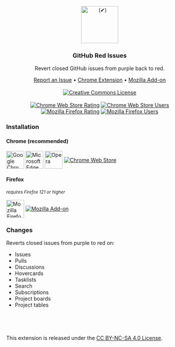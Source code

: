 <div align="center">
    <a href="https://github.com/KatsuteDev/GitHub-Red-Issues#readme">
        <img src="https://raw.githubusercontent.com/KatsuteDev/GitHub-Red-Issues/main/assets/icon.png" width=100 alt="(✔)">
    </a>
    <h3>GitHub Red Issues</h3>
    <p>Revert closed GitHub issues from purple back to red.</p>
    <div>
        <a href="https://github.com/KatsuteDev/GitHub-Red-Issues/issues">Report an Issue</a>
        •
        <a href="https://chrome.google.com/webstore/detail/github-red-issues/kjbbjibfgnnfdeabgmbieapkhpojikpc">Chrome Extension</a>
        •
        <a href="https://addons.mozilla.org/firefox/addon/github-red-issues">Mozilla Add-on</a>
    <br><br>
        <a href="http://creativecommons.org/licenses/by-nc-sa/4.0/"><img src="https://i.creativecommons.org/l/by-nc-sa/4.0/88x31.png" alt="Creative Commons License"></a>
    <br><br>
        <a href="https://chrome.google.com/webstore/detail/github-red-issues/kjbbjibfgnnfdeabgmbieapkhpojikpc"><img src="https://img.shields.io/chrome-web-store/stars/kjbbjibfgnnfdeabgmbieapkhpojikpc?style=for-the-badge&logo=google-chrome&logoColor=FFFFFF&label=Rating&labelColor=202020&color=4285F4" alt="Chrome Web Store Rating"></a>
        <a href="https://chrome.google.com/webstore/detail/github-red-issues/kjbbjibfgnnfdeabgmbieapkhpojikpc"><img src="https://img.shields.io/chrome-web-store/users/kjbbjibfgnnfdeabgmbieapkhpojikpc?style=for-the-badge&logo=google-chrome&logoColor=FFFFFF&label=Installs&labelColor=202020&color=4285F4" alt="Chrome Web Store Users"></a>
        <a href="https://addons.mozilla.org/firefox/addon/github-red-issues"><img src="https://img.shields.io/amo/stars/github-red-issues?style=for-the-badge&logo=firefox-browser&logoColor=FFFFFF&label=Rating&labelColor=202020&color=FF7139" alt="Mozilla Firefox Rating"></a>
        <a href="https://addons.mozilla.org/firefox/addon/github-red-issues"><img src="https://img.shields.io/amo/users/github-red-issues?style=for-the-badge&logo=firefox-browser&logoColor=FFFFFF&label=Installs&labelColor=202020&color=FF7139" alt="Mozilla Firefox Users"></a>
    </div>
</div>

### Installation

#### Chrome (recommended)

<a href="https://chrome.google.com/webstore/detail/github-red-issues/kjbbjibfgnnfdeabgmbieapkhpojikpc"><img alt="Google Chrome" width="48" valign="middle" src="https://raw.githubusercontent.com/KatsuteDev/GitHub-Red-Issues/main/assets/chrome.svg"></a>
<a href="https://chrome.google.com/webstore/detail/github-red-issues/kjbbjibfgnnfdeabgmbieapkhpojikpc"><img alt="Microsoft Edge" width="48" valign="middle" src="https://raw.githubusercontent.com/KatsuteDev/GitHub-Red-Issues/main/assets/edge.svg"></a>
<a href="https://chrome.google.com/webstore/detail/github-red-issues/kjbbjibfgnnfdeabgmbieapkhpojikpc"><img alt="Opera" width="48" valign="middle" src="https://raw.githubusercontent.com/KatsuteDev/GitHub-Red-Issues/main/assets/opera.svg"></a>
<a href="https://chrome.google.com/webstore/detail/github-red-issues/kjbbjibfgnnfdeabgmbieapkhpojikpc"><img alt="Chrome Web Store" valign="middle" src="https://img.shields.io/chrome-web-store/v/kjbbjibfgnnfdeabgmbieapkhpojikpc?label=%20&style=flat-square&color=4285F4"></a>

#### Firefox

<sup><i>requires Firefox 121 or higher</i></sup>

<a href="https://addons.mozilla.org/firefox/addon/github-red-issues"><img alt="Mozilla Firefox" width="48" valign="middle" src="https://raw.githubusercontent.com/KatsuteDev/GitHub-Red-Issues/main/assets/firefox.svg"></a>
<a href="https://addons.mozilla.org/firefox/addon/github-red-issues"><img alt="Mozilla Add-on" valign="middle" src="https://img.shields.io/amo/v/github-red-issues?label=%20&style=flat-square&color=FF7139"></a>

### Changes

Reverts closed issues from purple to red on:

 * Issues
 * Pulls
 * Discussions
 * Hovercards
 * Tasklists
 * Search
 * Subscriptions
 * Project boards
 * Project tables

## &nbsp;

This extension is released under the [CC BY-NC-SA 4.0 License](https://github.com/KatsuteDev/GitHub-Red-Issues/blob/main/LICENSE).